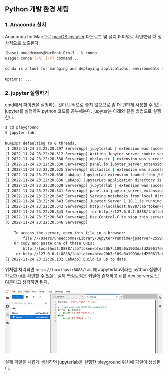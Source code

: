 ﻿## Python 개발 환경 세팅

### 1. Anaconda 설치

Anaconda for Mac으로 [macOS installer](https://www.anaconda.com/downloads#macos) 다운로드 및 설치
터미널로 확인했을 때 정상적으로 노출된다.

```bash
(base) uneedcomms@MacBook-Pro-3 ~ % conda
usage: conda [-h] [-V] command ...

conda is a tool for managing and deploying applications, environments and packages.

Options: ...
```

### 2. jupyter 실행하기

cmd에서 파이썬을 실행하는 것이 UI적으로 좋지 않으므로 좀 더 편하게 사용할 수 있는 jupyter를 실행하여 python 코드를 공부해본다. jupyter는 아래와 같은 방법으로 실행한다.

```bash
$ cd playground
$ jupyter-lab

NumExpr defaulting to 8 threads.
[I 2022-11-24 23:22:20.297 ServerApp] jupyterlab | extension was successfully linked.
[I 2022-11-24 23:22:20.312 ServerApp] Writing Jupyter server cookie secret to /Users/uneedcomms/Library/Jupyter/runtime/jupyter_cookie_secret
[I 2022-11-24 23:22:20.538 ServerApp] nbclassic | extension was successfully linked.
[I 2022-11-24 23:22:20.538 ServerApp] panel.io.jupyter_server_extension | extension was successfully linked.
[I 2022-11-24 23:22:20.635 ServerApp] nbclassic | extension was successfully loaded.
[I 2022-11-24 23:22:20.636 LabApp] JupyterLab extension loaded from /Users/uneedcomms/opt/anaconda3/lib/python3.9/site-packages/jupyterlab
[I 2022-11-24 23:22:20.636 LabApp] JupyterLab application directory is /Users/uneedcomms/opt/anaconda3/share/jupyter/lab
[I 2022-11-24 23:22:20.639 ServerApp] jupyterlab | extension was successfully loaded.
[I 2022-11-24 23:22:20.641 ServerApp] panel.io.jupyter_server_extension | extension was successfully loaded.
[I 2022-11-24 23:22:20.642 ServerApp] Serving notebooks from local directory: /Users/uneedcomms/study/TIL/Python/playground
[I 2022-11-24 23:22:20.643 ServerApp] Jupyter Server 1.18.1 is running at:
[I 2022-11-24 23:22:20.643 ServerApp] http://localhost:8888/lab?token=bfea20b7c109a0a1903dafd250617eb24b913456c6d1b989
[I 2022-11-24 23:22:20.643 ServerApp]  or http://127.0.0.1:8888/lab?token=bfea20b7c109a0a1903dafd250617eb24b913456c6d1b989
[I 2022-11-24 23:22:20.643 ServerApp] Use Control-C to stop this server and shut down all kernels (twice to skip confirmation).
[C 2022-11-24 23:22:20.646 ServerApp]

    To access the server, open this file in a browser:
        file:///Users/uneedcomms/Library/Jupyter/runtime/jpserver-25590-open.html
    Or copy and paste one of these URLs:
        http://localhost:8888/lab?token=bfea20b7c109a0a1903dafd250617eb24b913456c6d1b989
     or http://127.0.0.1:8888/lab?token=bfea20b7c109a0a1903dafd250617eb24b913456c6d1b989
[I 2022-11-24 23:22:26.132 LabApp] Build is up to date
```

위처럼 처리되면 `http://localhost:8888/lab` 에 Jupyterlab이라는 python 실행이 가능한 ui를 확인할 수 있음 . 실제 핵심로직은 커널에 존재하고 ui를 dev server로 보여준다고 생각하면 된다.

![](../img/221124-1.png)

실제 파일을 새롭게 생성하면 jupyterlab을 실행한 playground 위치에 파일이 생성된다.
